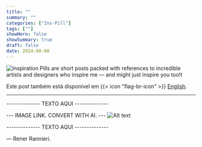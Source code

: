 ```yaml
---
title: ""
summary: ""
categories: ["Ins-Pill"]
tags: [""]
showHero: false
showSummary: true
draft: false
date: 2024-00-00
---
```


![Inspiration Pills are short posts packed with references to incredible artists and designers who inspire me — and might just inspire you too!t](cover.webp "Caption")

Este post também está disponível em {{< icon "flag-br-icon" >}} [English](https://rr-portifolio-blog.pages.dev/pt-br/blog/inspill/NAME-FOLDER-POST/).

---

-------------- TEXTO AQUI --------------







--- IMAGE LINK. CONVERT WITH AI. ---
![Alt text](img/NAME.webp)

-------------- TEXTO AQUI --------------

— Rener Rannieri.
